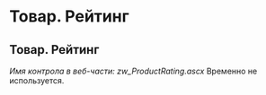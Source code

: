 ﻿---
description: 2.4.7
---
# Товар. Рейтинг
## Товар. Рейтинг
*Имя контрола в веб-части: zw_ProductRating.ascx*
Временно не используется.
